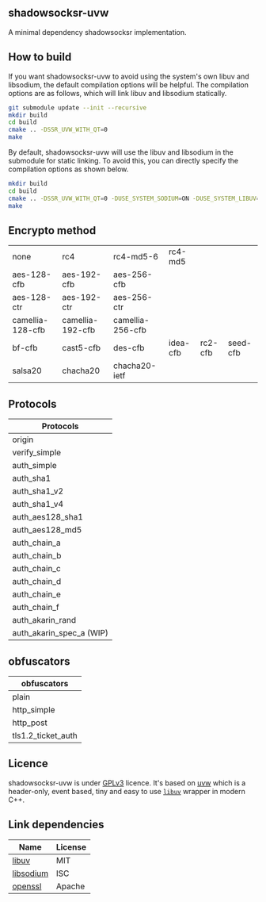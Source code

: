 ## shadowsocksr-uvw

A minimal dependency shadowsocksr implementation.


## How to build
If you want shadowsocksr-uvw to avoid using the system's own libuv and libsodium, the default compilation options will be helpful. The compilation options are as follows, which will link libuv and libsodium statically.
````bash
git submodule update --init --recursive
mkdir build
cd build
cmake .. -DSSR_UVW_WITH_QT=0
make
````
By default, shadowsocksr-uvw will use the libuv and libsodium in the submodule for static linking. To avoid this, you can directly specify the compilation options as shown below.
````bash
mkdir build
cd build
cmake .. -DSSR_UVW_WITH_QT=0 -DUSE_SYSTEM_SODIUM=ON -DUSE_SYSTEM_LIBUV=ON -DSTATIC_LINK_LIBUV=OFF -DSTATIC_LINK_SODIUM=OFF
make
````

## Encrypto method

|                  |                  |                 |                 |                 |                |
| -----|-|-|-|-|-------------- | 
| none | rc4 | rc4-md5-6 | rc4-md5 ||||
| aes-128-cfb | aes-192-cfb | aes-256-cfb ||||
| aes-128-ctr | aes-192-ctr | aes-256-ctr ||||
| camellia-128-cfb | camellia-192-cfb | camellia-256-cfb ||||
| bf-cfb | cast5-cfb | des-cfb | idea-cfb | rc2-cfb | seed-cfb |
| salsa20 | chacha20 | chacha20-ietf ||||

## Protocols  

| Protocols |
| --------- | 
| origin |
| verify_simple |
| auth_simple |
| auth_sha1|
| auth_sha1_v2 |
| auth_sha1_v4 |
| auth_aes128_sha1 |
| auth_aes128_md5 |
| auth_chain_a |
| auth_chain_b |
| auth_chain_c |
| auth_chain_d |
| auth_chain_e |
| auth_chain_f |
| auth_akarin_rand |
| auth_akarin_spec_a (WIP) |

## obfuscators

| obfuscators | 
| ----------- | 
| plain |
| http_simple |
| http_post |
| tls1.2_ticket_auth |


## Licence

shadowsocksr-uvw is under [GPLv3](LICENSE) licence. It's based on [uvw](https://github.com/skypjack/uvw) which is a header-only, event based, tiny and easy to use
[`libuv`](https://github.com/libuv/libuv) wrapper in modern C++.

## Link dependencies

| Name                   | License        |
| ---------------------- | -------------- |
| [libuv](https://github.com/libuv/libuv)   | MIT |
| [libsodium](https://libsodium.org) | ISC |
| [openssl](https://www.openssl.org/)| Apache|

